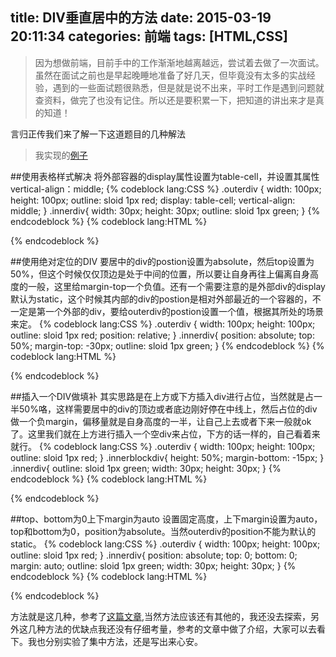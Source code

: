 title: DIV垂直居中的方法
date: 2015-03-19 20:11:34
categories: 前端
tags: [HTML,CSS]
---
>因为想做前端，目前手中的工作渐渐地越离越远，尝试着去做了一次面试。虽然在面试之前也是早起晚睡地准备了好几天，但毕竟没有太多的实战经验，遇到的一些面试题很熟悉，但是就是说不出来，平时工作是遇到问题就查资料，做完了也没有记住。所以还是要积累一下，把知道的讲出来才是真的知道！

言归正传我们来了解一下这道题目的几种解法
>我实现的[例子](http://sunnyyan.com:8080/lab/post/div-vertical-center.html)

##使用表格样式解决
将外部容器的display属性设置为table-cell，并设置其属性vertical-align：middle;
{% codeblock lang:CSS %}
.outerdiv {
    width: 100px;
    height: 100px;
    outline: sloid 1px red;
    display: table-cell;
    vertical-align: middle;
}
.innerdiv{
    width: 30px;
    height: 30px;
    outline: sloid 1px green;
}
{% endcodeblock %}
{% codeblock lang:HTML %}
<div class="outerdiv">
    <div class="innerdiv">
    </div>
</div>
{% endcodeblock %}

##使用绝对定位的DIV
要居中的div的postion设置为absolute，然后top设置为50%，但这个时候仅仅顶边是处于中间的位置，所以要让自身再往上偏离自身高度的一般，这里给margin-top一个负值。还有一个需要注意的是外部div的display默认为static，这个时候其内部的div的postion是相对外部最近的一个容器的，不一定是第一个外部的div，要给outerdiv的postion设置一个值，根据其所处的场景来定。
{% codeblock lang:CSS %}
.outerdiv {
    width: 100px;
    height: 100px;
    outline: sloid 1px red;
    position: relative;
}
.innerdiv{
    position: absolute;
    top: 50%;
    margin-top: -30px;
    outline: sloid 1px green;
}
{% endcodeblock %}
{% codeblock lang:HTML %}
<div class="outerdiv">
    <div class="innerdiv">
    </div>
</div>
{% endcodeblock %}

##插入一个DIV做填补
其实思路是在上方或下方插入div进行占位，当然就是占一半50%咯，这样需要居中的div的顶边或者底边刚好停在中线上，然后占位的div做一个负margin，偏移量就是自身高度的一半，让自己上去或者下来一般就ok了。这里我们就在上方进行插入一个空div来占位，下方的话一样的，自己看着来就行。
{% codeblock lang:CSS %}
.outerdiv {
    width: 100px;
    height: 100px;
    outline: sloid 1px red;
}
.innerblockdiv{
    height: 50%;
    margin-bottom: -15px;
}
.innerdiv{
    outline: sloid 1px green;
    width: 30px;
    height: 30px;
}
{% endcodeblock %}
{% codeblock lang:HTML %}
<div class="outerdiv">
    <div class="innerblockdiv">
    </div>
    <div class="innerdiv">
    </div>
</div>
{% endcodeblock %}

##top、bottom为0上下margin为auto
设置固定高度，上下margin设置为auto，top和bottom为0，position为absolute。当然outerdiv的position不能为默认的static。
{% codeblock lang:CSS %}
.outerdiv {
    width: 100px;
    height: 100px;
    outline: sloid 1px red;
}
.innerdiv{
    position: absolute;
    top: 0;
    bottom: 0;
    margin: auto;
    outline: sloid 1px green;
    width: 30px;
    height: 30px;
}
{% endcodeblock %}
{% codeblock lang:HTML %}
<div class="outerdiv">
    <div class="innerblockdiv">
    </div>
    <div class="innerdiv">
    </div>
</div>
{% endcodeblock %}

方法就是这几种，参考了[这篇文章](http://www.qianduan.net/css-to-achieve-the-vertical-center-of-the-five-kinds-of-methods.html),当然方法应该还有其他的，我还没去探索，另外这几种方法的优缺点我还没有仔细考量，参考的文章中做了介绍，大家可以去看下。我也分别实验了集中方法，还是写出来心安。
